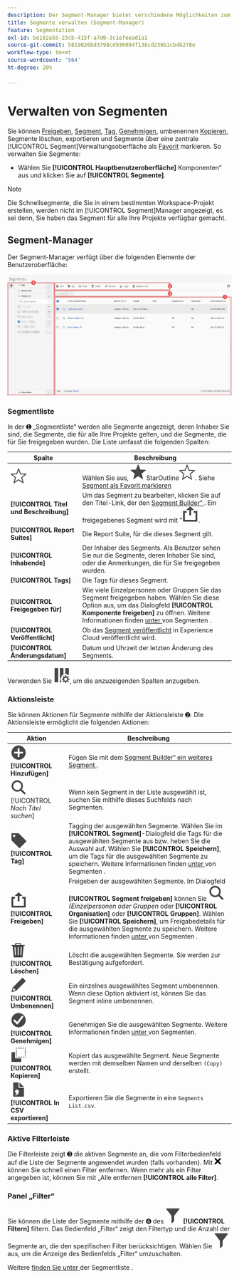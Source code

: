 ```yaml
---
description: Der Segment-Manager bietet verschiedene Möglichkeiten zum Kuratieren von Segmenten wie das Freigeben, Filtern, Taggen, Genehmigen, Kopieren, Löschen und Kennzeichnen als Favoriten.
title: Segmente verwalten (Segment-Manager)
feature: Segmentation
exl-id: be182a55-23cb-415f-a7d0-3c1efeead1a1
source-git-commit: 5819026bd3798cd936094f138cd236b1cb4b278e
workflow-type: tm+mt
source-wordcount: '564'
ht-degree: 20%

---
```


# Verwalten von Segmenten


Sie können [Freigeben](t-seg-share.md), [Segment](t-seg-filter.md), [Tag](seg-tag.md), [Genehmigen](seg-approve.md), umbenennen [Kopieren](seg-copy.md), Segmente löschen, exportieren und Segmente über eine zentrale [!UICONTROL Segment]Verwaltungsoberfläche als [Favorit](t-seg-favorite.md) markieren. So verwalten Sie Segmente:

* Wählen Sie **[!UICONTROL Hauptbenutzeroberfläche]** Komponenten“ aus und klicken Sie auf **[!UICONTROL Segmente]**.


>[!NOTE]
>
>Die Schnellsegmente, die Sie in einem bestimmten Workspace-Projekt erstellen, werden nicht im [!UICONTROL Segment]Manager angezeigt, es sei denn, Sie haben das Segment für alle Ihre Projekte verfügbar gemacht.
>

## Segment-Manager

Der Segment-Manager verfügt über die folgenden Elemente der Benutzeroberfläche:

![Segmentschnittstelle](assets/segments-manager.png)

### Segmentliste

In der ➊ „Segmentliste“ werden alle Segmente angezeigt, deren Inhaber Sie sind, die Segmente, die für alle Ihre Projekte gelten, und die Segmente, die für Sie freigegeben wurden. Die Liste umfasst die folgenden Spalten:

| Spalte | Beschreibung |
| --- | --- | 
| ![UnausgefüllterStern](/help/assets/icons/StarOutline.svg) | Wählen Sie aus, ![ ein Segment ](/help/assets/icons/Star.svg)StarOutline![ zu bevorzugen oder ](/help/assets/icons/StarOutline.svg). Siehe [Segment als Favorit markieren](t-seg-favorite.md) |
| **[!UICONTROL Titel und Beschreibung]** | Um das Segment zu bearbeiten, klicken Sie auf den Titel-Link, der den [Segment Builder“ ](seg-build.md). Ein freigegebenes Segment wird mit &quot;![&quot; ](/help/assets/icons/ShareAlt.svg). |
| **[!UICONTROL Report Suites]** | Die Report Suite, für die dieses Segment gilt. |
| **[!UICONTROL Inhabende]** | Der Inhaber des Segments. Als Benutzer sehen Sie nur die Segmente, deren Inhaber Sie sind, oder die Anmerkungen, die für Sie freigegeben wurden. |
| **[!UICONTROL Tags]** | Die Tags für dieses Segment. |
| **[!UICONTROL Freigegeben für]** | Wie viele Einzelpersonen oder Gruppen Sie das Segment freigegeben haben. Wählen Sie diese Option aus, um das Dialogfeld **[!UICONTROL Komponente freigeben]** zu öffnen. Weitere Informationen finden [ unter ](t-seg-share.md) von Segmenten . |
| **[!UICONTROL Veröffentlicht]** | Ob das [Segment veröffentlicht](seg-publish.md) in Experience Cloud veröffentlicht wird. |
| **[!UICONTROL Änderungsdatum]** | Datum und Uhrzeit der letzten Änderung des Segments. |

Verwenden Sie ![Spalteneinstellung](/help/assets/icons/ColumnSetting.svg), um die anzuzeigenden Spalten anzugeben.

### Aktionsleiste

Sie können Aktionen für Segmente mithilfe der Aktionsleiste ➋. Die Aktionsleiste ermöglicht die folgenden Aktionen:

| Aktion | Beschreibung |
|---|---|
| ![Hinzufügen](/help/assets/icons/AddCircle.svg) **[!UICONTROL Hinzufügen]** | Fügen Sie mit dem [Segment Builder“ ein weiteres Segment ](seg-build.md). |
| ![Suchen](/help/assets/icons/Search.svg) [!UICONTROL *Nach Titel suchen*] | Wenn kein Segment in der Liste ausgewählt ist, suchen Sie mithilfe dieses Suchfelds nach Segmenten. |
| ![Label](/help/assets/icons/Label.svg) **[!UICONTROL Tag]** | Tagging der ausgewählten Segmente. Wählen Sie im **[!UICONTROL Segment]**-Dialogfeld die Tags für die ausgewählten Segmente aus bzw. heben Sie die Auswahl auf. Wählen Sie **[!UICONTROL Speichern]**, um die Tags für die ausgewählten Segmente zu speichern. Weitere Informationen finden [ unter ](seg-tag.md) von Segmenten . |
| ![Freigeben](/help/assets/icons/ShareAlt.svg) **[!UICONTROL Freigeben]** | Freigeben der ausgewählten Segmente. Im Dialogfeld **[!UICONTROL Segment freigeben]** können Sie ![Suchen](/help/assets/icons/Search.svg) *(Einzelpersonen oder Gruppen* oder **[!UICONTROL Organisation]** oder **[!UICONTROL Gruppen]**. Wählen Sie **[!UICONTROL Speichern]**, um Freigabedetails für die ausgewählten Segmente zu speichern. Weitere Informationen finden [ unter ](t-seg-share.md) von Segmenten . |
| ![Löschen](/help/assets/icons/Delete.svg) **[!UICONTROL Löschen]** | Löscht die ausgewählten Segmente. Sie werden zur Bestätigung aufgefordert. |
| ![Bearbeiten](/help/assets/icons/Edit.svg) **[!UICONTROL Umbenennen]** | Ein einzelnes ausgewähltes Segment umbenennen. Wenn diese Option aktiviert ist, können Sie das Segment inline umbenennen. |
| ![Häkchen](/help/assets/icons/CheckmarkCircle.svg) **[!UICONTROL Genehmigen]** | Genehmigen Sie die ausgewählten Segmente. Weitere Informationen finden [ unter ](seg-approve.md) von Segmenten. |
| ![Kopieren](/help/assets/icons/Copy.svg) **[!UICONTROL Kopieren]** | Kopiert das ausgewählte Segment. Neue Segmente werden mit demselben Namen und derselben `(Copy)` erstellt. |
| ![CSV-Datei](/help/assets/icons/FileCSV.svg) **[!UICONTROL In CSV exportieren]** | Exportieren Sie die Segmente in eine `Segments List.csv`. |

### Aktive Filterleiste

Die Filterleiste zeigt ➌ die aktiven Segmente an, die vom Filterbedienfeld auf die Liste der Segmente angewendet wurden (falls vorhanden). Mit ![XGröße75](/help/assets/icons/CrossSize75.svg) können Sie schnell einen Filter entfernen. Wenn mehr als ein Filter angegeben ist, können Sie mit „Alle entfernen **[!UICONTROL alle Filter]**.

### Panel „Filter“

Sie können die Liste der Segmente mithilfe der ➍ des ![Filtern](/help/assets/icons/Filter.svg) **[!UICONTROL Filtern]** filtern. Das Bedienfeld „Filter“ zeigt den Filtertyp und die Anzahl der Segmente an, die den spezifischen Filter berücksichtigen. Wählen Sie ![Filter](/help/assets/icons/Filter.svg) aus, um die Anzeige des Bedienfelds „Filter“ umzuschalten.

Weitere [ finden Sie unter ](t-seg-filter.md) der Segmentliste .


<!--

The Segment Manager offers many ways of curating segments, such as sharing, filtering, tagging, approving, copying, deleting, and marking as favorites.

The Analytics Segment Manager shows you all the segments you own and that have been shared with you. Admin-level users can see all segments in the organization. This overview presents the user interface and the capabilities of the Segment Manager. 

![Segments manager](assets/segments-manager.png)

## Access the Segment Manager

1. In Adobe Analytics, select the **[!UICONTROL Components]** tab, then select **[!UICONTROL Segments]**.

   Or 

   In an existing report, select the Segments icon ![](https://spectrum.adobe.com/static/icons/workflow_18/Smock_Segmentation_18_N.svg) in the left navigation, then select **[!UICONTROL Manage]**.

## Available actions in the Segment Manager

In the Segment Manager, you can:

* [Filter segments](/help/components/segmentation/segmentation-workflow/t-seg-filter.md)

* [Mark segments as favorites](/help/components/segmentation/segmentation-workflow/t-seg-favorite.md)

* [Approve segments](/help/components/segmentation/segmentation-workflow/seg-approve.md)

* [Tag segments](/help/components/segmentation/segmentation-workflow/seg-tag.md)

* [Share segments](/help/components/segmentation/segmentation-workflow/t-seg-share.md)

* Export a segment to a CSV file.

* [Copy segments](/help/components/segmentation/segmentation-workflow/seg-copy.md)

* [Delete segments](/help/components/segmentation/segmentation-workflow/seg-delete.md)

## Configure columns

You can configure the information displayed for each segment in the Segment Manager by configuring the columns that are displayed.

To configure the visible columns in the Segment Manager:

1. In Adobe Analytics, select the **[!UICONTROL Components]** tab, then select **[!UICONTROL Segments]**. 

1. In the Segment Manager, select the **Customize columns** icon ![Customize columns icon](assets/customize-columns-icon.png), then select the columns that you want to be displayed in the Segment Manager.

   The following columns are available:

   | Column title | Description  |
   |---|---|
   | Title and description | These values are provided in the Segment builder. To edit the title and description, select the title link to open the Segment builder.  |
   | Favorites  | Displays star icons next to each segment, allowing you to mark segments as favorites. For more information, see [Mark segments as favorites](/help/components/segmentation/segmentation-workflow/t-seg-favorite.md). |
   | Report suites  | This column indicates in which report suite the segment was last saved.  |
   | Owner  | Indicates who owns the segment. As a non-Admin, you can see only segments you own or those that were shared with you.  |
   | Tags (not checked in column selector, hence column not appearing)  | Tags that were applied to the segment, either by you or by people who shared the segment with you.  |
   | Shared with  | Lists individuals or groups (Admin only) or All (Admin only) that you shared the segment with. <p>When a segment is being shared by you or with you, a share icon displays next to the segment name.</p>|
   | Date modified  | Shows the date that the segment was last modified.  |
   | Used in | Shows where segments are currently being used, and how many times they are being used in each area. <p>For example, if the segment is being used in 40 projects and 2 alerts, then the value of this column shows as [!UICONTROL **42 components**].</p> <p>Select the value in this column to see the breakdown of where the segments are being used (for example, [!UICONTROL **Projects (40)**], [!UICONTROL **Alerts (2)**]). Furthermore, you can view the list of items where the segments are being used. For example, so see the list of projects where they are being used, select the [!UICONTROL **Projects (40)**] link.</p><p>Each of the following areas shows the number of instances of segments being used in that area:</p>  <ul><li>[!UICONTROL **Projects**]<p>Contains segments that were [created in the segment builder](/help/components/segmentation/segmentation-workflow/seg-build.md) and are available for all projects.</p></li><li>[!UICONTROL **Ad hoc components**]<p>Contains segments that were [created as quick segments](/help/analyze/analysis-workspace/components/segments/quick-segments.md) and are available only within a single project.</p></li><li>[!UICONTROL **Scheduled projects**]</li><li>[!UICONTROL **Mobile Scorecards**]</li><li>[!UICONTROL **Annotations**]</li><li>[!UICONTROL **Alerts**]</li><li>[!UICONTROL **Calculated metrics**]</li><li>[!UICONTROL **Report Builder**]<p>Selecting this option downloads a CSV file, with the following columns of data:</p><ul><li>Report Builder Name</li><li>Last accessed</li><li>Last accessed IMS User ID</li><li>Last accessed user name</li></ul><p>When viewing information for Report Builder, usage information is available starting in September 2024.</p></li></ul><p>This information can help you determine whether a component is valuable to users in your organization, where it is used, and if it needs to be deleted or modified.</p><p>Consider the following when viewing this column:</p><ul><li>This information is available only to system administrators.</li><li>The [!UICONTROL **Used in**] column does not display by default. [Configure columns](#configure-columns) to display it.</li><li>If a segment includes another segment in its definition, any use of that segment is not shown in the [!UICONTROL **Used in**] column. If a segment is included in the definition of another type of component (such as a calculated metric), then usage is shown in the [!UICONTROL **Used in**] column.</li><li>This information does not include usage from the API or Data Warehouse.</li><li>If there is no data in this column for a given component but it has a [!UICONTROL **Last used**] date, the component might have been used in an analysis without being saved.</li><li>Usage information is available starting in September 2023.</li></ul><p>You can use the [Data Dictionary](/help/analyze/analysis-workspace/components/data-dictionary/data-dictionary-overview.md) along with this information to help you keep track of and better understand how components are being used in your organization.</p>  |
   | Last used | Shows the date when the segment was last used in any of the following component types: <ul><li>Alerts</li><li>Calculated metrics</li><li>Projects</li><li>Scheduled projects</li><li>Segments</li></ul> <p>This information can help you determine whether a component is valuable to users in your organization, where it is used, and if it needs to be deleted or modified.</p><p>Consider the following when viewing this column:</p><ul><li>This information does not include usage from the API, Report Builder, or Data Warehouse.</li><li>For some components, this column might not contain data if the component was last used prior to September 2023.</li><li>This information is available only to system administrators.</li></ul><p>You can use the [Data Dictionary](/help/analyze/analysis-workspace/components/data-dictionary/data-dictionary-overview.md) along with this information to help you keep track of and better understand how components are being used in your organization. |
   
   {style="table-layout:auto"}

## How-To Video {#section_B3C5DA22DC5248DBA17C56E03DA2D4F2}

This [Adobe Analytics video](https://experienceleague.adobe.com/docs/analytics-learn/tutorials/components/segmentation/segment-management-and-sharing.html?lang=de) gives a short overview of how to use the Segment Manager.

-->